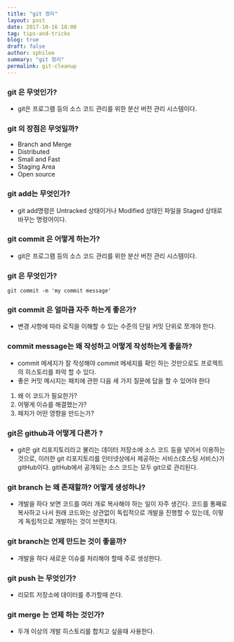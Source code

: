 ```yaml
--- 
title: "git 정리" 
layout: post 
date: 2017-10-16 18:00 
tag: tips-and-tricks 
blog: true 
draft: false 
author: sphilee 
summary: "git 정리" 
permalink: git-cleanup 
---
```


### git 은 무엇인가?
* git은 프로그램 등의 소스 코드 관리를 위한 분산 버전 관리 시스템이다.

### git 의 장점은 무엇일까?
* Branch and Merge
* Distributed
* Small and Fast
* Staging Area
* Open source

### git add는 무엇인가?
* git add명령은 Untracked 상태이거나 Modified 상태인 파일을 Staged 상태로 바꾸는 명령어이다.

### git commit 은 어떻게 하는가?
* git은 프로그램 등의 소스 코드 관리를 위한 분산 버전 관리 시스템이다.

### git 은 무엇인가?
```
git commit -m 'my commit message'
```
### git commit 은 얼마큼 자주 하는게 좋은가?
* 변경 사항에 따라 로직을 이해할 수 있는 수준의 단일 커밋 단위로 쪼개야 한다.

### commit message는 왜 작성하고 어떻게 작성하는게 좋을까?
* commit 메세지가 잘 작성해야 commit 메세지를 확인 하는 것만으로도 프로젝트의 히스토리를 파악 할 수 있다.
* 좋은 커밋 메시지는 패치에 관한 다음 세 가지 질문에 답을 할 수 있어야 한다
1. 왜 이 코드가 필요한가?
2. 어떻게 이슈를 해결했는가?
3. 패치가 어떤 영향을 만드는가?

### git은 github과 어떻게 다른가 ?
* git은 git 리포지토리라고 불리는 데이터 저장소에 소스 코드 등을 넣어서 이용하는것으로, 이러한 git 리포지토리를 인터넷상에서 제공하는 서비스(호스팅 서비스)가 gitHub이다. gitHub에서 공개되는 소스 코드는 모두 git으로 관리된다.

### git branch 는 왜 존재할까? 어떻게 생성하나?
* 개발을 하다 보면 코드를 여러 개로 복사해야 하는 일이 자주 생긴다. 코드를 통째로 복사하고 나서 원래 코드와는 상관없이 독립적으로 개발을 진행할 수 있는데, 이렇게 독립적으로 개발하는 것이 브랜치다.

### git branch는 언제 만드는 것이 좋을까?
* 개발을 하다 새로운 이슈를 처리해야 할때 주로 생성한다.

### git push 는 무엇인가?
* 리모트 저장소에 데이터를 추가할때 쓴다.

### git merge 는 언제 하는 것인가?
* 두개 이상의 개발 히스토리를 합치고 싶을때 사용한다.